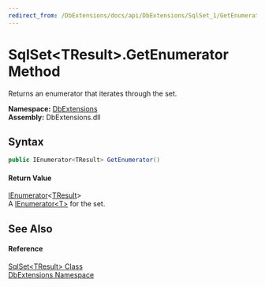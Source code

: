 ```yaml
---
redirect_from: /DbExtensions/docs/api/DbExtensions/SqlSet_1/GetEnumerator.html
---
```


SqlSet&lt;TResult>.GetEnumerator Method
=======================================
Returns an enumerator that iterates through the set.
  
**Namespace:** [DbExtensions][1]  
**Assembly:** DbExtensions.dll

Syntax
------

```csharp
public IEnumerator<TResult> GetEnumerator()
```

#### Return Value
[IEnumerator][2]&lt;[TResult][3]>  
A [IEnumerator&lt;T>][2] for the set.

See Also
--------

#### Reference
[SqlSet&lt;TResult> Class][3]  
[DbExtensions Namespace][1]  

[1]: ../README.md
[2]: https://learn.microsoft.com/dotnet/api/system.collections.generic.ienumerator-1
[3]: README.md